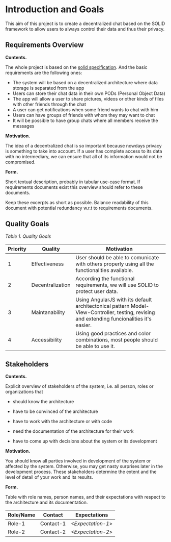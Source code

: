 Introduction and Goals
======================

This aim of this project is to create a decentralized chat based on the SOLID framework to allow users to always control their data and thus their privacy.

Requirements Overview
---------------------

**Contents.**

The whole project is based on the [solid specification](https://github.com/solid/solid-spec). And the basic requirements are the following ones:

* The system will be based on a decentralized architecture where data storage is separated from the app
* Users can store their chat data in their own PODs (Personal Object Data)
* The app will allow a user to share pictures, videos or other kinds of files with other friends through the chat
* A user can get notifications when some friend wants to chat with him
* Users can have groups of friends with whom they may want to chat
* It will be possible to have group chats where all members receive the messages

**Motivation.**

The idea of a decentralized chat is so important because nowdays privacy is something to take into account. If a user has complete access to its data with no intermediary, we can ensure that all of its information would not be compromised.

**Form.**

Short textual description, probably in tabular use-case format. If
requirements documents exist this overview should refer to these
documents.

Keep these excerpts as short as possible. Balance readability of this
document with potential redundancy w.r.t to requirements documents.

Quality Goals
-------------
_Table 1. Quality Goals_

| Priority | Quality          | Motivation |
| -------- | ---------------- |----------- |
| 1        | Effectiveness    | User should be able to comunicate with others properly using all the functionalities available. |
| 2        | Decentralization | According the functional requirements, we will use SOLID to protect user data. |
| 3        | Maintanability   | Using AngularJS with its default architectonical pattern Model-View-Controller, testing, revising and extending funcionalities it's easier. |
| 4        | Accessibility    | Using good practices and color combinations, most people should be able to use it. |

Stakeholders
------------

**Contents.**

Explicit overview of stakeholders of the system, i.e. all person, roles
or organizations that

-   should know the architecture

-   have to be convinced of the architecture

-   have to work with the architecture or with code

-   need the documentation of the architecture for their work

-   have to come up with decisions about the system or its development

**Motivation.**

You should know all parties involved in development of the system or
affected by the system. Otherwise, you may get nasty surprises later in
the development process. These stakeholders determine the extent and the
level of detail of your work and its results.

**Form.**

Table with role names, person names, and their expectations with respect
to the architecture and its documentation.

| Role/Name   | Contact                   | Expectations              |
| ----------- | ------------------------- | ------------------------- |
| Role-1      | Contact-1                 | *&lt;Expectation-1*&gt;   |
| Role-2      | Contact-2                 | *&lt;Expectation-2*&gt;   |
